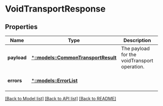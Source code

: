 # VoidTransportResponse

## Properties
Name | Type | Description | Notes
------------ | ------------- | ------------- | -------------
**payload** | [***::models::CommonTransportResult**](CommonTransportResult.md) | The payload for the voidTransport operation. | [optional] [default to null]
**errors** | [***::models::ErrorList**](ErrorList.md) |  | [optional] [default to null]

[[Back to Model list]](../README.md#documentation-for-models) [[Back to API list]](../README.md#documentation-for-api-endpoints) [[Back to README]](../README.md)


